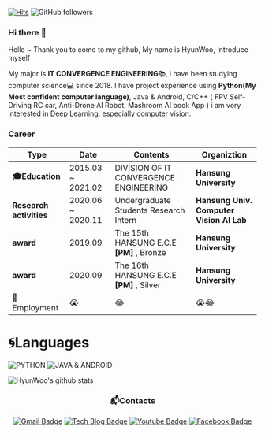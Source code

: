 



[![Hits](https://hits.seeyoufarm.com/api/count/incr/badge.svg?url=https%3A%2F%2Fgithub.com%2Fkhw11044&count_bg=%2379C83D&title_bg=%23555555&icon=&icon_color=%23E7E7E7&title=hits&edge_flat=false)](https://hits.seeyoufarm.com) ![GitHub followers](https://img.shields.io/github/followers/khw11044?color=blue&label=Follower&style=plastic)
### Hi there 👋
Hello ~ Thank you to come to my github, My name is HyunWoo,
Introduce myself

My major is **IT CONVERGENCE ENGINEERING**📚, i have been studying computer science💻 since 2018. I have project experience using **Python(My Most confident computer language)**, Java & Android, C/C++ ( FPV Self-Driving RC car, Anti-Drone AI Robot, Mashroom AI book App ) 
i am very interested in Deep Learning. especially computer vision.

### Career
| **Type** | **Date** | **Contents** | **Organiztion** |
| ------ | ------ | ------ | ------ |
| **🎓Education** | 2015.03 ~ 2021.02 |DIVISION OF IT CONVERGENCE ENGINEERING | **Hansung University** |
| **Research activities** | 2020.06 ~ 2020.11 | Undergraduate Students Research Intern | **Hansung Univ. Computer Vision AI Lab** |
| **award** | 2019.09 | The 15th HANSUNG E.C.E **[PM]** , Bronze| **Hansung University** |
| **award** | 2020.09 | The 16th HANSUNG E.C.E **[PM]** , Silver| **Hansung University** |
| 🏢Employment | 😭 | 😂 | 😭😂|




# 🌀Languages

![PYTHON](https://img.shields.io/badge/PYTHON-%E2%98%85%E2%98%85%E2%98%85%E2%98%85%E2%98%85%E2%98%86-0696D7?style=plastic&logo=Python&logoColor=white)
![JAVA & ANDROID](https://img.shields.io/badge/JAVA&ANDROID-%E2%98%85%E2%98%85%E2%98%86%E2%98%86%E2%98%86%E2%98%86-3ddc84?style=plastic&logo=Android&logoColor=white)

![HyunWoo's github stats](https://github-readme-stats.vercel.app/api?username=khw11044&show_icons=true)


  <div align=center>

### 📬Contacts		
[![Gmail Badge](https://img.shields.io/badge/Gmail-d14836?style=flat-square&logo=Gmail&logoColor=white&link=mailto:khw11044@gmail.com)](mailto:khw11044@gmail.com)
[![Tech Blog Badge](http://img.shields.io/badge/-Naver-green?style=flat-square&logo=github&link=https://blog.naver.com/PostList.nhn?blogId=khw11044/)](https://blog.naver.com/PostList.nhn?blogId=khw11044/)
[![Youtube Badge](https://img.shields.io/badge/Youtube-ff0000?style=flat-square&logo=youtube&link=https://https://www.youtube.com/channel/UCXtZl_ebFmAMDECcMSICp-g?view_as=subscriber)](https://www.youtube.com/channel/UCXtZl_ebFmAMDECcMSICp-g?view_as=subscriber)
[![Facebook Badge](https://img.shields.io/badge/facebook-1877f2?style=flat-square&logo=facebook&logoColor=white&link=https://www.facebook.com/hyun.kim.12914)](https://www.facebook.com/hyun.kim.12914)
	
  </div>


<!--
**khw11044/khw11044** is a ✨ _special_ ✨ repository because its `README.md` (this file) appears on your GitHub profile.

Here are some ideas to get you started:

- 🔭 I’m currently working on ...
- 🌱 I’m currently learning ...
- 👯 I’m looking to collaborate on ...
- 🤔 I’m looking for help with ...
- 💬 Ask me about ...
- 📫 How to reach me: ...
- 😄 Pronouns: ...
- ⚡ Fun fact: ...
-->
